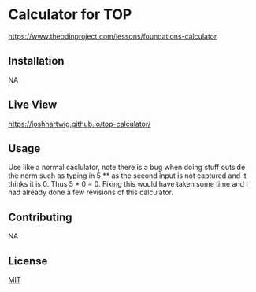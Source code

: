 # Calculator for TOP
<https://www.theodinproject.com/lessons/foundations-calculator>

## Installation

NA

## Live View
<https://joshhartwig.github.io/top-calculator/>

## Usage

Use like a normal caclulator, note there is a bug when doing stuff outside the norm such as typing in 5 ** as the second input is not captured and it thinks it is 0. Thus 5 * 0 = 0. Fixing this would have taken some time and I had already done a few revisions of this calculator. 

## Contributing

NA

## License

[MIT](https://choosealicense.com/licenses/mit/)